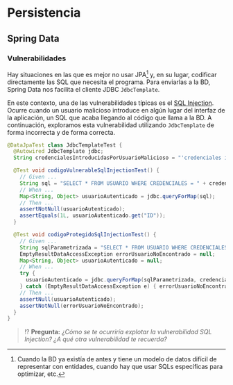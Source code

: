 # Persistencia
## Spring Data
### Vulnerabilidades

Hay situaciones en las que es mejor no usar JPA[^1] y, en su lugar, codificar directamente las SQL que necesita el programa. Para enviarlas a la BD, Spring Data nos facilita el cliente JDBC `JdbcTemplate`.

En este contexto, una de las vulnerabilidades típicas es el [SQL Injection](https://es.wikipedia.org/wiki/Inyecci%C3%B3n_SQL). Ocurre cuando un usuario malicioso introduce en algún lugar del interfaz de la aplicación, un SQL que acaba llegando al código que llama a la BD. A continuación, exploramos esta vulnerabilidad utilizando `JdbcTemplate` de forma incorrecta y de forma correcta.

```java
@DataJpaTest class JdbcTemplateTest {
  @Autowired JdbcTemplate jdbc;
  String credencialesIntroducidasPorUsuarioMalicioso = "'credenciales incorrectas' OR ID = 1";

  @Test void codigoVulnerableSqlInjectionTest() {
    // Given ...
    String sql = "SELECT * FROM USUARIO WHERE CREDENCIALES = " + credencialesIntroducidasPorUsuarioMalicioso;
    // When ...
    Map<String, Object> usuarioAutenticado = jdbc.queryForMap(sql);
    // Then ...
    assertNotNull(usuarioAutenticado);
    assertEquals(1L, usuarioAutenticado.get("ID"));
  }

  @Test void codigoProtegidoSqlInjectionTest() {
    // Given ...
    String sqlParametrizada = "SELECT * FROM USUARIO WHERE CREDENCIALES = ?";
    EmptyResultDataAccessException errorUsuarioNoEncontrado = null;
    Map<String, Object> usuarioAutenticado = null;
    // When ...
    try {
      usuarioAutenticado = jdbc.queryForMap(sqlParametrizada, credencialesIntroducidasPorUsuarioMalicioso);
    } catch (EmptyResultDataAccessException e) { errorUsuarioNoEncontrado = e; }
    // Then ...
    assertNull(usuarioAutenticado);
    assertNotNull(errorUsuarioNoEncontrado);
  }
}
```

> ⁉️ **Pregunta:** _¿Cómo se te ocurriría explotar la vulnerabilidad SQL Injection? ¿A qué otra vulnerabilidad te recuerda?_

[^1]: Cuando la BD ya existía de antes y tiene un modelo de datos difícil de representar con entidades, cuando hay que usar SQLs específicas para optimizar, etc.